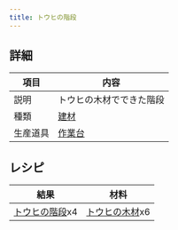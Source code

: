 ```yaml
---
title: トウヒの階段
---
```

## 詳細

|項目|内容|
|---|---|
|説明|トウヒの木材でできた階段|
|種類|[建材](建材)|
|生産道具|[作業台](作業台)|

## レシピ

|結果|材料|
|---|---|
|[トウヒの階段](トウヒの階段)x4|[トウヒの木材](トウヒの木材)x6|

